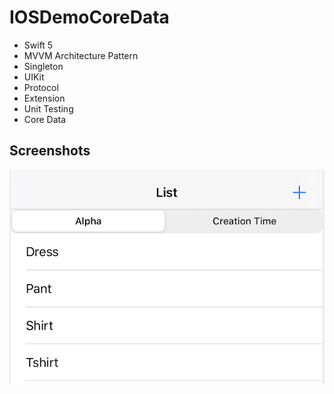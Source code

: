 # IOSDemoCoreData

+ Swift 5
+ MVVM Architecture Pattern
+ Singleton
+ UIKit
+ Protocol
+ Extension
+ Unit Testing
+ Core Data

## Screenshots
![alt test](Media/img.png)
